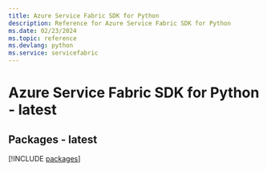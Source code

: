 ```yaml
---
title: Azure Service Fabric SDK for Python
description: Reference for Azure Service Fabric SDK for Python
ms.date: 02/23/2024
ms.topic: reference
ms.devlang: python
ms.service: servicefabric
---
```

# Azure Service Fabric SDK for Python - latest
## Packages - latest
[!INCLUDE [packages](service-fabric-index.md)]